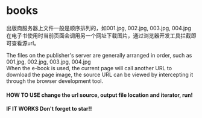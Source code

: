 # books
出版商服务器上文件一般是顺序排列的，如001.jpg, 002.jpg, 003.jpg, 004.jpg
<br>在电子书使用时当前页面会调用另一个网址下载图片，通过浏览器开发工具拦截即可查看源url。</br>

The files on the publisher's server are generally arranged in order, such as 001.jpg, 002.jpg, 003.jpg, 004.jpg
<br>When the e-book is used, the current page will call another URL to download the page image, the source URL can be viewed by intercepting it through the browser development tool.</br>

<H4> 
HOW TO USE
change the url source, output file location and iterator, run!

<H4>
IF IT WORKS
Don't forget to star!!
